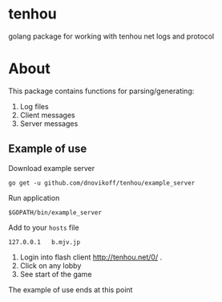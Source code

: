 # tenhou
golang package for working with tenhou net logs and protocol

# About

This package contains functions for parsing/generating:
1. Log files
2. Client messages
3. Server messages


## Example of use

Download example server
```
go get -u github.com/dnovikoff/tenhou/example_server
```

Run application
```
$GOPATH/bin/example_server
```

Add to your `hosts` file
```
127.0.0.1	b.mjv.jp
```

1. Login into flash client http://tenhou.net/0/ .
2. Click on any lobby
3. See start of the game

The example of use ends at this point